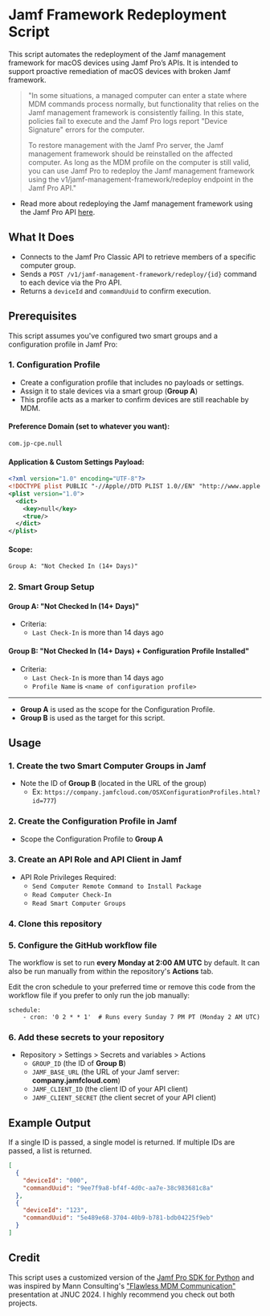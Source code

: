 # Jamf Framework Redeployment Script

This script automates the redeployment of the Jamf management framework for macOS devices using Jamf Pro’s APIs. It is intended to support proactive remediation of macOS devices with broken Jamf framework.


> "In some situations, a managed computer can enter a state where MDM commands process normally, but functionality that relies on the Jamf management framework is consistently failing. In this state, policies fail to execute and the Jamf Pro logs report "Device Signature" errors for the computer. 
>
> To restore management with the Jamf Pro server, the Jamf management framework should be reinstalled on the affected computer. As long as the MDM profile on the computer is still valid, you can use Jamf Pro to redeploy the Jamf management framework using the v1/jamf-management-framework/redeploy endpoint in the Jamf Pro API."

- Read more about redeploying the Jamf management framework using the Jamf Pro API [here](https://learn.jamf.com/en-US/bundle/technical-articles/page/Redeploying_the_Jamf_Management_Framework_Using_the_Jamf_Pro_API.html).


## What It Does

- Connects to the Jamf Pro Classic API to retrieve members of a specific computer group.
- Sends a `POST /v1/jamf-management-framework/redeploy/{id}` command to each device via the Pro API.
- Returns a `deviceId` and `commandUuid` to confirm execution.


## Prerequisites

This script assumes you've configured two smart groups and a configuration profile in Jamf Pro:

### 1. Configuration Profile
- Create a configuration profile that includes no payloads or settings.
- Assign it to stale devices via a smart group (**Group A**)
- This profile acts as a marker to confirm devices are still reachable by MDM.

#### Preference Domain (set to whatever you want):
```xml
com.jp-cpe.null
```
#### Application & Custom Settings Payload:
```xml
<?xml version="1.0" encoding="UTF-8"?>
<!DOCTYPE plist PUBLIC "-//Apple//DTD PLIST 1.0//EN" "http://www.apple.com/DTDs/PropertyList-1.0.dtd">
<plist version="1.0">
  <dict>
    <key>null</key>
    <true/>
  </dict>
</plist>
```
#### Scope:
```xml
Group A: "Not Checked In (14+ Days)"
```

### 2. Smart Group Setup

#### Group A: "Not Checked In (14+ Days)"
- Criteria:
  - `Last Check-In` is more than 14 days ago

#### Group B: "Not Checked In (14+ Days) + Configuration Profile Installed"
- Criteria:
  - `Last Check-In` is more than 14 days ago
  - `Profile Name` is `<name of configuration profile>`

---
- **Group A** is used as the scope for the Configuration Profile. 
- **Group B** is used as the target for this script.


## Usage

### 1. Create the two Smart Computer Groups in Jamf
- Note the ID of **Group B** (located in the URL of the group) 
  - Ex: `https://company.jamfcloud.com/OSXConfigurationProfiles.html?id=777`)

### 2. Create the Configuration Profile in Jamf
- Scope the Configuration Profile to **Group A**

### 3. Create an API Role and API Client in Jamf
- API Role Privileges Required:
  - `Send Computer Remote Command to Install Package`
  - `Read Computer Check-In`
  - `Read Smart Computer Groups`

### 4. Clone this repository

### 5. Configure the GitHub workflow file
The workflow is set to run **every Monday at 2:00 AM UTC** by default. It can also be run manually from within the repository's **Actions** tab. 

Edit the cron schedule to your preferred time or remove this code from the workflow file if you prefer to only run the job manually:

```
schedule:
    - cron: '0 2 * * 1'  # Runs every Sunday 7 PM PT (Monday 2 AM UTC)
```
### 6. Add these secrets to your repository
- Repository > Settings > Secrets and variables > Actions
  - `GROUP_ID` (the ID of **Group B**)
  - `JAMF_BASE_URL` (the URL of your Jamf server: **company.jamfcloud.com**)
  - `JAMF_CLIENT_ID` (the client ID of your API client)
  - `JAMF_CLIENT_SECRET` (the client secret of your API client)

## Example Output
If a single ID is passed, a single model is returned. If multiple IDs are passed, a list is returned.

```json
[
  {
    "deviceId": "000",
    "commandUuid": "9ee7f9a8-bf4f-4d0c-aa7e-38c983681c8a"
  },
  {
    "deviceId": "123",
    "commandUuid": "5e489e68-3704-40b9-b781-bdb04225f9eb"
  }
]
```

## Credit
This script uses a customized version of the [Jamf Pro SDK for Python](https://github.com/macadmins/jamf-pro-sdk-python) and was inspired by Mann Consulting's ["Flawless MDM Communication"](https://github.com/mannconsulting/JNUC2024/) presentation at JNUC 2024. I highly recommend you check out both projects.